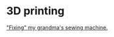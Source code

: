 # 3D printing

["Fixing" my grandma's sewing machine.](https://www.youtube.com/watch?v=oJEaUURa18s)

